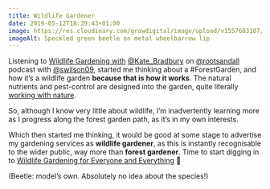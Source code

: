 ```yaml
---
title: Wildlife Gardener
date: 2019-05-12T18:39:43+01:00
image: https://res.cloudinary.com/growdigital/image/upload/v1557683107/CEDFF25F-A5C2-42C2-B60E-4A687F3AD688.jpg
imageAlt: Speckled green beetle on metal wheelbarrow lip
---
```


Listening to [Wildlife Gardening with](https://rootsandall.co.uk/portfolio-item/episode-21-wildlife-gardening-with-kate-bradbury/) [@Kate_Bradbury](https://mobile.twitter.com/Kate_Bradbury) on [@rootsandall](https://mobile.twitter.com/rootsandall) podcast with [@swilson09](https://mobile.twitter.com/swilson09), started me thinking about a #ForestGarden, and how it’s a wildlife garden **because that is how it works**. The natural nutrients and pest-control are designed into the garden, quite literally [working with nature](https://www.agroforestry.co.uk/product/creating-a-forest-garden-2/). 

So, although I know very little about wildlife, I’m inadvertently learning more as I progress along the forest garden path, as it’s in my own interests.

Which then started me thinking, it would be good at some stage to advertise my gardening services as **wildlife gardener**, as this is instantly recognisable to the wider public, way more than **forest gardener**. Time to start digging in to [Wildlife Gardening for Everyone and Everything](https://www.bloomsbury.com/uk/wildlife-gardening-9781472956057/) 🙂

(Beetle: model’s own. Absolutely no idea about the species!)
